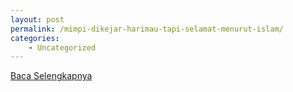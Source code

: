 ```yaml
---
layout: post
permalink: /mimpi-dikejar-harimau-tapi-selamat-menurut-islam/
categories:
    - Uncategorized
---
```


[Baca Selengkapnya](/06)